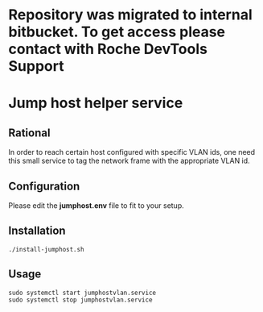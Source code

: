 # Repository was migrated to internal bitbucket. To get access please contact with Roche DevTools Support
# Jump host helper service

## Rational

In order to reach certain host configured with specific VLAN ids, one need this small service to tag the network frame with the appropriate VLAN id.

## Configuration

Please edit the **jumphost.env** file to fit to your setup.

## Installation

```
./install-jumphost.sh
```

## Usage

```
sudo systemctl start jumphostvlan.service
sudo systemctl stop jumphostvlan.service
```
